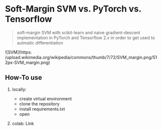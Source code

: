 # Soft-Margin SVM vs. PyTorch vs. Tensorflow
> soft-margin SVM with scikit-learn and naive gradient-descent implementation in PyTorch and Tensorflow 2.x in order to get used to autmatic differentiation

![SVM](https: /upload.wikimedia.org/wikipedia/commons/thumb/7/72/SVM_margin.png/512px-SVM_margin.png)


## How-To use

1. locally: 

	- create virtual environment
	- clone the repository
	- install requirements.txt
	- open

2. colab: Link

 

